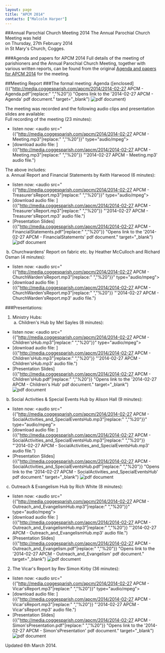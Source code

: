 ```yaml
---
layout: page
title: "APCM 2014"
contacts: ["Malcolm Harper"]
---
```

##Annual Parochial Church Meeting 2014
The Annual Parochial Church Meeting was held<br>
on Thursday, 27th February 2014<br>
in St Mary's Church, Cogges.

###Agenda and papers for APCM 2014 
Full details of the meeting of parishioners and the Annual Parochial Church Meeting, together with various written reports, can be found
from the original [Agenda and papers for APCM 2014](test_agenda.html "Opens link to the 'Agenda and papers for APCM 2014' page") for the meeting.

##Meeting Report
###The formal meeting:
Agenda ([enclosed]({{"http://media.coggesparish.com/apcm/2014/2014-02-27 APCM - Agenda.pdf"|replace:" ","%20"}} "Opens link to the '2014-02-27 APCM - Agenda' pdf document." target="_blank") <img src="http://media.coggesparish.com/img/pdf.gif" alt="pdf document">)

The meeting was recorded and the following audio clips and presentation slides are available:<br>
Full recording of the meeting (23 minutes):
- listen now: <audio src="{{"http://media.coggesparish.com/apcm/2014/2014-02-27 APCM - Meeting.mp3"|replace:" ","%20"}}" type="audio/mpeg"></audio>
- [download audio file: ]({{"http://media.coggesparish.com/apcm/2014/2014-02-27 APCM - Meeting.mp3"|replace:" ","%20"}} "'2014-02-27 APCM - Meeting.mp3' audio file.")

The above includes:<br>
&nbsp;a. Annual Report and Financial Statements by Keith Harwood (6 minutes):
- listen now: <audio src="{{"http://media.coggesparish.com/apcm/2014/2014-02-27 APCM - Treasurer'sReport.mp3"|replace:" ","%20"}}" type="audio/mpeg"></audio>
- [download audio file: ]({{"http://media.coggesparish.com/apcm/2014/2014-02-27 APCM - Treasurer'sReport.mp3"|replace:" ","%20"}} "'2014-02-27 APCM - Treasurer'sReport.mp3' audio file.")
- [Presentation Slides]({{"http://media.coggesparish.com/apcm/2014/2014-02-27 APCM - FinancialStatements.pdf"|replace:" ","%20"}} "Opens link to the '2014-02-27 APCM - FinancialStatements' pdf document." target="_blank") <img src="http://media.coggesparish.com/img/pdf.gif" alt="pdf document">

&nbsp;b. Churchwardens’ Report on fabric etc. by Heather McCulloch and Richard Osman (4 minutes):
- listen now: <audio src="{{"http://media.coggesparish.com/apcm/2014/2014-02-27 APCM - ChurchWarden'sReport.mp3"|replace:" ","%20"}}" type="audio/mpeg"></audio>
- [download audio file: ]({{"http://media.coggesparish.com/apcm/2014/2014-02-27 APCM - ChurchWarden'sReport.mp3"|replace:" ","%20"}} "'2014-02-27 APCM - ChurchWarden'sReport.mp3' audio file.")

###Presentations:
1. Ministry Hubs:<br>
&nbsp;a. Children's Hub by Mel Sayles (8 minutes):
- listen now: <audio src="{{"http://media.coggesparish.com/apcm/2014/2014-02-27 APCM - Children'sHub.mp3"|replace:" ","%20"}}" type="audio/mpeg"></audio>
- [download audio file: ]({{"http://media.coggesparish.com/apcm/2014/2014-02-27 APCM - Children'sHub.mp3"|replace:" ","%20"}} "'2014-02-27 APCM - Children'sHub.mp3' audio file.")
- [Presentation Slides]({{"http://media.coggesparish.com/apcm/2014/2014-02-27 APCM - Children'sHub.pdf"|replace:" ","%20"}} "Opens link to the '2014-02-27 APCM - Children's Hub' pdf document." target="_blank") <img src="http://media.coggesparish.com/img/pdf.gif" alt="pdf document">

&nbsp;b. Social Activities & Special Events Hub by Alison Hall (9 minutes):
- listen now: <audio src="{{"http://media.coggesparish.com/apcm/2014/2014-02-27 APCM - SocialActivities_and_SpecialEventsHub.mp3"|replace:" ","%20"}}" type="audio/mpeg"></audio>
- [download audio file: ]({{"http://media.coggesparish.com/apcm/2014/2014-02-27 APCM - SocialActivities_and_SpecialEventsHub.mp3"|replace:" ","%20"}} "'2014-02-27 APCM - SocialActivities_and_SpecialEventsHub.mp3' audio file.")
- [Presentation Slides]({{"http://media.coggesparish.com/apcm/2014/2014-02-27 APCM - SocialActivities_and_SpecialEventsHub.pdf"|replace:" ","%20"}} "Opens link to the '2014-02-27 APCM - SocialActivities_and_SpecialEventsHub' pdf document." target="_blank") <img src="http://media.coggesparish.com/img/pdf.gif" alt="pdf document">

&nbsp;c. Outreach & Evangelism Hub by Rich White (8 minutes):
- listen now: <audio src="{{"http://media.coggesparish.com/apcm/2014/2014-02-27 APCM - Outreach_and_EvangelismHub.mp3"|replace:" ","%20"}}" type="audio/mpeg"></audio>
- [download audio file: ]({{"http://media.coggesparish.com/apcm/2014/2014-02-27 APCM - Outreach_and_EvangelismHub.mp3"|replace:" ","%20"}} "'2014-02-27 APCM - Outreach_and_EvangelismHub.mp3' audio file.")
- [Presentation Slides]({{"http://media.coggesparish.com/apcm/2014/2014-02-27 APCM - Outreach_and_Evangelism.pdf"|replace:" ","%20"}} "Opens link to the '2014-02-27 APCM - Outreach_and_Evangelism' pdf document." target="_blank") <img src="http://media.coggesparish.com/img/pdf.gif" alt="pdf document">
 
2. The Vicar's Report by Rev Simon Kirby (36 minutes):
- listen now: <audio src="{{"http://media.coggesparish.com/apcm/2014/2014-02-27 APCM - Vicar'sReport.mp3"|replace:" ","%20"}}" type="audio/mpeg"></audio>
- [download audio file: ]({{"http://media.coggesparish.com/apcm/2014/2014-02-27 APCM - Vicar'sReport.mp3"|replace:" ","%20"}} "'2014-02-27 APCM - Vicar'sReport.mp3' audio file.")
- [Presentation Slides]({{"http://media.coggesparish.com/apcm/2014/2014-02-27 APCM - Simon'sPresentation.pdf"|replace:" ","%20"}} "Opens link to the '2014-02-27 APCM - Simon'sPresentation' pdf document." target="_blank") <img src="http://media.coggesparish.com/img/pdf.gif" alt="pdf document">

Updated 6th March 2014.
